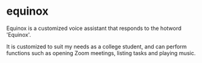 # equinox
Equinox is a customized voice assistant that responds to the hotword 'Equinox'.

It is customized to suit my needs as a college student, and can perform functions such as opening Zoom meetings, listing tasks and playing music.
